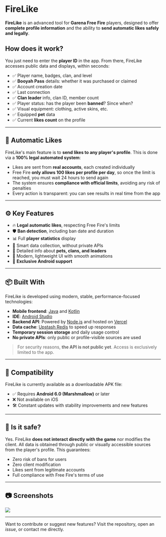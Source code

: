 # FireLike

**FireLike** is an advanced tool for **Garena Free Fire** players, designed to offer **complete profile information** and the ability to **send automatic likes safely and legally**.

## How does it work?

You just need to enter the **player ID** in the app. From there, FireLike accesses public data and displays, within seconds:

- ✅ Player name, badges, clan, and level  
- ✅ **Booyah Pass** details: whether it was purchased or claimed  
- ✅ Account creation date  
- ✅ Last connection  
- ✅ **Clan leader** info, clan ID, member count  
- ✅ Player status: has the player been **banned**? Since when?  
- ✅ Visual equipment: clothing, active skins, etc.  
- ✅ Equipped **pet** data  
- ✅ Current **likes count** on the profile  

---

## 🚀 Automatic Likes

FireLike's main feature is to **send likes to any player's profile**. This is done via a **100% legal automated system**:

- Likes are sent from **real accounts**, each created individually  
- Free Fire **only allows 100 likes per profile per day**, so once the limit is reached, you must wait 24 hours to send again  
- The system ensures **compliance with official limits**, avoiding any risk of penalties  
- Every action is transparent: you can see results in real time from the app

---

## ⚙️ Key Features

- 🔥 **Legal automatic likes**, respecting Free Fire's limits  
- 🛡️ **Ban detection**, including ban date and duration  
- 📊 Full **player statistics** display  
- 🧠 Smart data collection, without private APIs  
- 🐾 Detailed info about **pets, clans, and leaders**  
- 🎨 Modern, lightweight UI with smooth animations  
- 📱 **Exclusive Android support**

---

## 📦 Built With

FireLike is developed using modern, stable, performance-focused technologies:

- **Mobile frontend**: [Java](https://www.java.com) and [Kotlin](https://kotlinlang.org)  
- **IDE**: [Android Studio](https://developer.android.com/studio)  
- **Backend API**: Powered by [Node.js](https://nodejs.org) and hosted on [Vercel](https://vercel.com)  
- **Data cache**: [Upstash Redis](https://upstash.com) to speed up responses  
- **Temporary session storage** and daily usage control  
- **No private APIs**: only public or profile-visible sources are used

> For security reasons, **the API is not public yet**. Access is exclusively limited to the app.

---

## 📲 Compatibility

FireLike is currently available as a downloadable APK file:

- ✅ Requires **Android 6.0 (Marshmallow)** or later  
- ❌ Not available on iOS  
- 🛠️ Constant updates with stability improvements and new features

---

## 🧪 Is it safe?

Yes. FireLike **does not interact directly with the game** nor modifies the client. All data is obtained through public or visually accessible sources from the player's profile. This guarantees:

- Zero risk of bans for users  
- Zero client modification  
- Likes sent from legitimate accounts  
- Full compliance with Free Fire's terms of use

---

## 📷 Screenshots

![](https://firelike.vercel.app/assets/screenshot.png)

---

Want to contribute or suggest new features? Visit the repository, open an *issue*, or contact me directly.
